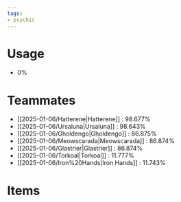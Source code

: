 ```yaml
---
tags:
- psychic
---
```

# Usage
- 0%
# Teammates
- [[2025-01-06/Hatterene|Hatterene]] : 98.677%
- [[2025-01-06/Ursaluna|Ursaluna]] : 98.643%
- [[2025-01-06/Gholdengo|Gholdengo]] : 86.875%
- [[2025-01-06/Meowscarada|Meowscarada]] : 86.874%
- [[2025-01-06/Glastrier|Glastrier]] : 86.874%
- [[2025-01-06/Torkoal|Torkoal]] : 11.777%
- [[2025-01-06/Iron%20Hands|Iron Hands]] : 11.743%
# Items